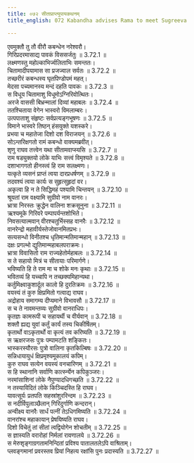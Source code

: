 ```yaml
---
title: ०७२ सीताप्राप्त्युपायकथनम्
title_english: 072 Kabandha advises Rama to meet Sugreeva

---
```

<div class="audioEmbed"  caption="श्रीराम-हरिसीताराममूर्ति-घनपाठिभ्यां वचनम्" src="https://archive.org/download/Ramayana-recitation-Sriram-harisItArAmamUrti-Ghanapaati-v2/Kanda_3/Kanda_3_ARK-072-Sitaa_Prapthyupaya_Kathanam.mp3"></div>

एवमुक्तौ तु तौ वीरौ कबन्धेन नरेश्वरौ।  
गिरिप्रदरमासाद्य पावकं विससर्जतुः ॥ 3.72.1 ॥   
लक्ष्मणस्तु महोल्काभिर्ज्वलिताभिः समन्ततः।  
चितामादीपयामास सा प्रजज्वाल सर्वतः ॥ 3.72.2 ॥   
तच्छरीरं कबन्धस्य घृतपिण्डोपमं महत्।  
मेदसा पच्यमानस्य मन्दं दहति पावकः ॥ 3.72.3 ॥   
स विधूय चितामाशु विधूमोऽग्निरिवोत्थितः।  
अरजे वाससी बिभ्रन्मालां दिव्यां महाबलः ॥ 3.72.4 ॥   
ततश्चिताया वेगेन भास्वरो विमलाम्बरः।  
उत्पपाताशु संहृष्टः सर्वप्रत्यङ्गभूषणः ॥ 3.72.5 ॥   
विमाने भास्वरे तिष्ठन् हंसयुक्ते यशस्करे।  
प्रभया च महातेजा दिशो दश विराजयन् ॥ 3.72.6 ॥   
सोऽन्तरिक्षगतो रामं कबन्धो वाक्यमब्रवीत्।  
शृणु राघव तत्त्वेन यथा सीतामवाप्स्यसि ॥ 3.72.7 ॥   
राम षड्युक्तयो लोके याभिः सत्त्वं विमृश्यते ॥ 3.72.8 ॥   
दशाभागगतो हीनस्त्वं हि राम सलक्ष्मणः।  
यत्कृते व्यसनं प्राप्तं त्वया दारप्रधर्षणम् ॥ 3.72.9 ॥   
तदवश्यं त्वया कार्यः स सुहृत्सुहृदां वर।  
अकृत्वा हि न ते सिद्धिमहं पश्यामि चिन्तयन् ॥ 3.72.10 ॥   
श्रूयतां राम वक्ष्यामि सुग्रीवो नाम वानरः।  
भ्रात्रा निरस्तः क्रुद्धेन वालिना शक्रसूनुना ॥ 3.72.11 ॥   
ऋश्यमूके गिरिवरे पम्पापर्यन्तशोभिते।  
निवसत्यात्मवान् वीरश्चतुर्भिस्सह वानरैः ॥ 3.72.12 ॥   
वानरेन्द्रो महावीर्यस्तेजोवानमितप्रभः।  
सत्यसन्धो विनीतश्च धृतिमान्मतिमान्महान् ॥ 3.72.13 ॥   
दक्षः प्रगल्भो द्युतिमान्महाबलपराक्रमः।  
भ्रात्रा विवासितो राम राज्यहेतोर्महाबलः ॥ 3.72.14 ॥   
स ते सहायो मित्रं च सीतायाः परिमार्गणे।  
भविष्यति हि ते राम मा च शोके मनः कृथाः ॥ 3.72.15 ॥   
भवितव्यं हि यच्चापि न तच्छक्यमिहान्यथा।  
कर्तुमिक्ष्वाकुशार्दूल कालो हि दुरतिक्रमः ॥ 3.72.16 ॥   
वयस्यं तं कुरु क्षिप्रमितो गत्वाद्य राघव।  
अद्रोहाय समागम्य दीप्यमाने विभावसौ ॥ 3.72.17 ॥   
स च ते नावमन्तव्यः सुग्रीवो वानराधिपः।  
कृतज्ञः कामरूपी च सहायर्थी च वीर्यवान् ॥ 3.72.18 ॥   
शक्तौ ह्यद्य युवां कर्तुं कार्यं तस्य चिकीर्षितम्।  
कृतार्थो वाऽकृतार्थो वा कृत्यं तव करिष्यति ॥ 3.72.19 ॥   
स ऋक्षरजसः पुत्रः पम्पामटति शङ्कितः।  
भास्करस्यौरसः पुत्रो वालिना कृतकिल्बिषः ॥ 3.72.20 ॥   
सन्निधायायुधं क्षिप्रमृश्यमूकालयं कपिम्।  
कुरु राघव सत्येन वयस्यं वनचारिणम् ॥ 3.72.21 ॥   
स हि स्थानानि सर्वाणि कार्त्स्न्येन कपिकुञ्जरः।  
नरमांसाशिनां लोके नैपुण्यादधिगच्छति ॥ 3.72.22 ॥   
न तस्याविदितं लोके किञ्चिदस्ति हि राघव।  
यावत्सूर्यः प्रतपति सहस्रांशुररिन्दम ॥ 3.72.23 ॥   
स नदीर्विपुलाञ्छैलान् गिरिदुर्गाणि कन्दरान्।  
अन्वीक्ष्य वानरैः सार्धं पत्नीं तेऽधिगमिष्यति ॥ 3.72.24 ॥   
वानरांश्च महाकायान् प्रेषयिष्यति राघव।  
दिशो विचेतुं तां सीतां त्वद्वियोगेन शोचतीम् ॥ 3.72.25 ॥   
स ज्ञास्यति वरारोहां निर्मलां रावणालये ॥ 3.72.26 ॥   
स मेरुशृङ्गाग्रगतामनिन्दितां प्रविश्य पातालतलेऽपि वाश्रिताम्।  
प्लवङ्गमानां प्रवरस्तव प्रियां निहत्य रक्षांसि पुनः प्रदास्यति ॥ 3.72.27 ॥   